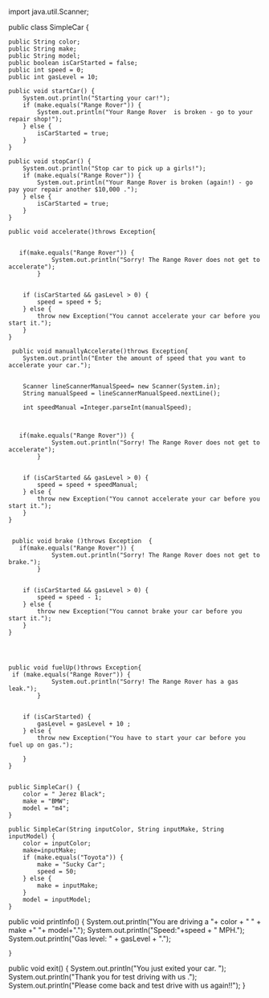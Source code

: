 import java.util.Scanner; 

public class SimpleCar { 

	public String color; 
	public String make; 
	public String model; 
	public boolean isCarStarted = false; 
	public int speed = 0; 
	public int gasLevel = 10; 

	public void startCar() {
		System.out.println("Starting your car!"); 
		if (make.equals("Range Rover")) {
			System.out.println("Your Range Rover  is broken - go to your repair shop!"); 
		} else { 
			isCarStarted = true;  
		}
	}

	public void stopCar() {
		System.out.println("Stop car to pick up a girls!"); 
		if (make.equals("Range Rover")) {
			System.out.println("Your Range Rover is broken (again!) - go pay your repair another $10,000 ."); 
		} else { 
			isCarStarted = true;  
		}
	}

	public void accelerate()throws Exception{ 
      

       if(make.equals("Range Rover")) { 
				System.out.println("Sorry! The Range Rover does not get to accelerate"); 
			}


		if (isCarStarted && gasLevel > 0) { 
			speed = speed + 5; 
		} else { 
			throw new Exception("You cannot accelerate your car before you start it."); 
		}
	}

     public void manuallyAccelerate()throws Exception{
        System.out.println("Enter the amount of speed that you want to accelerate your car."); 
      

        Scanner lineScannerManualSpeed= new Scanner(System.in);
        String manualSpeed = lineScannerManualSpeed.nextLine();

        int speedManual =Integer.parseInt(manualSpeed);



       if(make.equals("Range Rover")) { 
				System.out.println("Sorry! The Range Rover does not get to accelerate"); 
			}


		if (isCarStarted && gasLevel > 0) { 
			speed = speed + speedManual; 
		} else { 
			throw new Exception("You cannot accelerate your car before you start it."); 
		}
	}


	 public void brake ()throws Exception  { 
       if(make.equals("Range Rover")) { 
				System.out.println("Sorry! The Range Rover does not get to brake."); 
			}


		if (isCarStarted && gasLevel > 0) { 
			speed = speed - 1; 
		} else { 
			throw new Exception("You cannot brake your car before you start it."); 
		}
	}




    public void fuelUp()throws Exception{ 
     if (make.equals("Range Rover")) { 
				System.out.println("Sorry! The Range Rover has a gas leak."); 
			}


		if (isCarStarted) { 
			gasLevel = gasLevel + 10 ; 
		} else { 
			throw new Exception("You have to start your car before you fuel up on gas."); 
			
		}
	}


	public SimpleCar() { 
		color = " Jerez Black";
		make = "BMW"; 
		model = "m4"; 
	}

	public SimpleCar(String inputColor, String inputMake, String inputModel) {
		color = inputColor; 
		make=inputMake;
		if (make.equals("Toyota")) { 
			make = "Sucky Car"; 
			speed = 50; 
		} else { 
			make = inputMake; 
		}
		model = inputModel;  
	}

   public void printInfo() { 
   System.out.println("You are driving a "+ color + " " + make +" "+ model+".");
   System.out.println("Speed:"+speed + " MPH.");
   System.out.println("Gas level: " + gasLevel + ".");
    
    }
   public void exit() { 
   System.out.println("You just exited your car. ");
   System.out.println("Thank you for test driving with us .");
   System.out.println("Please come back and test drive with us again!!");
    }
